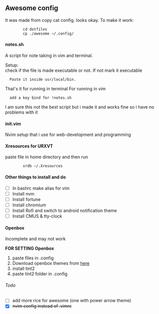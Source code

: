 ## Awesome config
It was made from copy cat config. looks okay.
To make it work:
            
            cd dotfiles
            cp ./awesome ~/.config/

#### notes.sh
A script for note taking in vim and terminal.

Setup:   
      check if the file is made executable or not. If not mark it executable   
      
      Paste it inside usr/local/bin.

That's it for running in terminal 
For running in vim             
      
      add a key bind for !notes.sh


I am sure this not the best script but i made it and works fine so i have no problems with it

#### init.vim

Nvim setup that i use for web-development and programming


#### Xresources for URXVT

paste file in home directory and then run
            
            xrdb ~/.Xresources

#### Other things to install and do
- [ ] In bashrc make alias for vim
- [ ] Install nvm
- [ ] Install fortune 
- [ ] Install chromium
- [ ] Install Rofi and switch to android notification theme
- [ ] Install CMUS & tty-clock

#### Openbox 
 Incomplete and may not work

**FOR SETTING Openbox**
1. paste files in .config
2. Download openbox themes from [here](https://github.com/addy-dclxvi/openbox-theme-collections)
3. install tint2 
4. paste tint2 folder in .config

###### Todo
- [ ] add more rice for awesome (one with power arrow theme)
- [x] ~~nvim config instead of .vimrc~~
